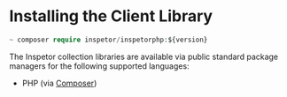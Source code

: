# Installing the Client Library


```php
~ composer require inspetor/inspetorphp:${version}
```

The Inspetor collection libraries are available via public standard package managers for the following supported languages:

- PHP (via <a href="https://packagist.org/packages/inspetor/inspetor-php">Composer</a>)